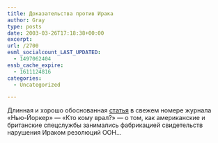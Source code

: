 ```yaml
---
title: Доказательства против Ирака
author: Gray
type: posts
date: 2003-03-26T17:18:38+00:00
excerpt:
url: /2700
esml_socialcount_LAST_UPDATED:
  - 1497062404
essb_cache_expire:
  - 1611124816
categories:
  - Uncategorized

---
```








Длинная и хорошо обоснованная <a href="http://www.newyorker.com/fact/content/?030331fa_fact1" target="_blank">статья</a> в свежем номере журнала &#171;Нью-Йоркер&#187; &#8212; &#171;Кто кому врал?&#187; &#8212; о том, как американские и британские спецслужбы занимались фабрикацией свидетельств нарушения Ираком резолюций ООН&#8230;